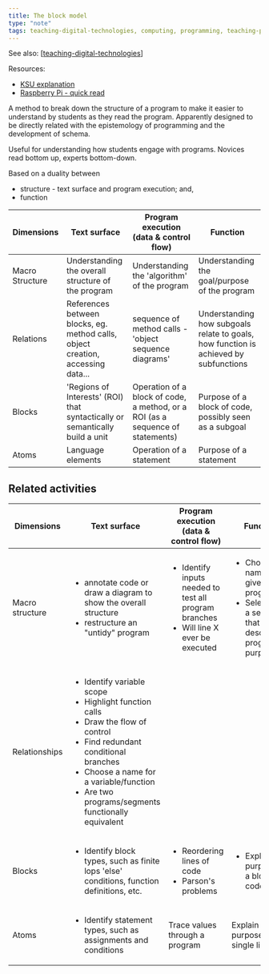 ```yaml
---
title: The block model
type: "note"
tags: teaching-digital-technologies, computing, programming, teaching-programming
---
```


See also: [[teaching-digital-technologies]]

Resources:

- [KSU explanation](https://textbooks.cs.ksu.edu/tlcs/4-designing-cs-lessons/06-the-block-model/index.html)
- [Raspberry Pi - quick read](https://raspberrypi-education.s3-eu-west-1.amazonaws.com/Quick+Reads/Pedagogy+Quick+Read+12+-+Block+Model.pdf)

A method to break down the structure of a program to make it easier to understand by students as they read the program. Apparently designed to be directly related with the epistemology of programming and the development of schema.

Useful for understanding how students engage with programs. Novices read bottom up, experts bottom-down.

Based on a duality between 

- structure - text surface and program execution; and,
- function

| Dimensions | Text surface | Program execution (data & control flow) | Function |
|---|---|---|---|
| Macro Structure | Understanding the overall structure of the program | Understanding the 'algorithm' of the program | Understanding the goal/purpose of the program |
| Relations | References between blocks, eg. method calls, object creation, accessing data... | sequence of method calls - 'object sequence diagrams' | Understanding how subgoals relate to goals, how function is achieved by subfunctions |
| Blocks | 'Regions of Interests' (ROI) that syntactically or semantically build a unit | Operation of a block of code, a method, or a ROI (as a sequence of statements) | Purpose of a block of code, possibly seen as a subgoal |
| Atoms | Language elements | Operation of a statement | Purpose of a statement |


## Related activities

| Dimensions | Text surface | Program execution (data & control flow) | Function |
|---|---|---|---|
| Macro structure | <ul> <li> annotate code or draw a diagram to show the overall structure </li> <li> restructure an "untidy" program </li> </ul> | <ul> <li> Identify inputs needed to test all program branches </li> <li> Will line X ever be executed </li> </ul> | <ul> <li> Choose a name for a given program </li> <li> Select/write a sentence that describes a program's purpose </li> </ul> |
| Relationships | <ul> <li> Identify variable scope </li> <li> Highlight function calls </li> <li> Draw the flow of control </li> <li> Find redundant conditional branches </li> <li> Choose a name for a variable/function </li> <li> Are two programs/segments functionally equivalent </li> </ul> |
| Blocks | <ul> <li> Identify block types, such as finite lops 'else' conditions, function definitions, etc. </li> </ul> | <ul> <li> Reordering lines of code </li> <li> Parson's problems </li> </ul> | <ul> <li> Explain the purpose of a block of code </li> </ul> | 
| Atoms | <ul> <li> Identify statement types, such as assignments and conditions </li> </ul> | Trace values through a program | Explain the purpose of a single line |


[//begin]: # "Autogenerated link references for markdown compatibility"
[teaching-digital-technologies]: ../Digital_Technologies/teaching-digital-technologies "Teaching Digital Technologies"
[//end]: # "Autogenerated link references"